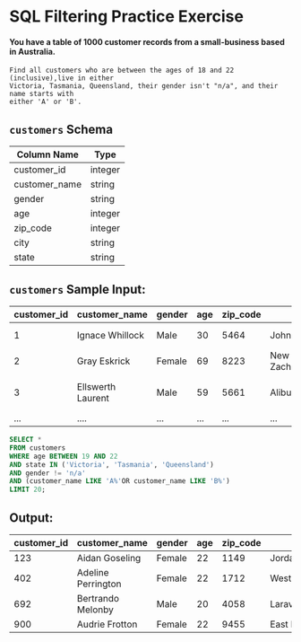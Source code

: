 # SQL Filtering Practice Exercise

#### You have a table of 1000 customer records from a small-business based in Australia.
    
    Find all customers who are between the ages of 18 and 22 (inclusive),live in either 
    Victoria, Tasmania, Queensland, their gender isn't "n/a", and their name starts with 
    either 'A' or 'B'.

## `customers` Schema

| Column Name    | Type    |
|----------------|---------|
| customer_id    | integer |
| customer_name  | string  |
| gender         | string  |
| age            | integer |
| zip_code       | integer |
| city           | string  |
| state          | string  |

## `customers` Sample Input:


| customer_id | customer_name    | gender | age | zip_code | city              | state                           |
|-------------|------------------|--------|-----|----------|-------------------|---------------------------------|
| 1           | Ignace Whillock  | Male   | 30  | 5464     | Johnstonhaven     | Northern Territory             |
| 2           | Gray Eskrick     | Female | 69  | 8223     | New Zacharyfort   | South Australia                |
| 3           | Ellswerth Laurent| Male   | 59  | 5661     | Aliburgh          | Australian Capital Territory   |
| ...         | ....             | ...    | ... | ...      | ...               | ...                             |

``` sql
SELECT * 
FROM customers 
WHERE age BETWEEN 19 AND 22
AND state IN ('Victoria', 'Tasmania', 'Queensland')
AND gender != 'n/a'
AND (customer_name LIKE 'A%'OR customer_name LIKE 'B%')
LIMIT 20;
```

## Output:

| customer_id | customer_name       | gender | age | zip_code | city           | state    |
|-------------|---------------------|--------|-----|----------|----------------|----------|
| 123         | Aidan Goseling      | Female | 22  | 1149     | Jordanborough  | Tasmania |
| 402         | Adeline Perrington  | Female | 22  | 1712     | West Cooper    | Tasmania |
| 692         | Bertrando Melonby   | Male   | 20  | 4058     | Laraview       | Tasmania |
| 900         | Audrie Frotton      | Female | 22  | 9455     | East Emily     | Tasmania |
